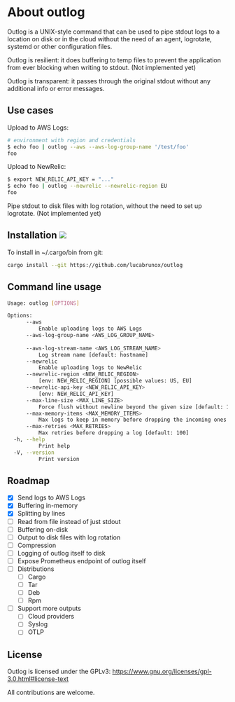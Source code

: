 # About outlog 

Outlog is a UNIX-style command that can be used to pipe stdout logs to a location on disk or in the cloud without the need of an agent, logrotate, systemd or other configuration files.

Outlog is resilient: it does buffering to temp files to prevent the application from ever blocking when writing to stdout. (Not implemented yet)

Outlog is transparent: it passes through the original stdout without any additional info or error messages.

## Use cases

Upload to AWS Logs:

```bash
# environment with region and credentials
$ echo foo | outlog --aws --aws-log-group-name '/test/foo'
foo
```

Upload to NewRelic:

```bash
$ export NEW_RELIC_API_KEY = "..."
$ echo foo | outlog --newrelic --newrelic-region EU
foo
```

Pipe stdout to disk files with log rotation, without the need to set up logrotate. (Not implemented yet)

## Installation ![](https://github.com/lucabrunox/outlog/actions/workflows/ci.yml/badge.svg)

To install in ~/.cargo/bin from git:

```bash
cargo install --git https://github.com/lucabrunox/outlog
```

## Command line usage

```bash
Usage: outlog [OPTIONS]

Options:
      --aws
          Enable uploading logs to AWS Logs
      --aws-log-group-name <AWS_LOG_GROUP_NAME>
          
      --aws-log-stream-name <AWS_LOG_STREAM_NAME>
          Log stream name [default: hostname]
      --newrelic
          Enable uploading logs to NewRelic
      --newrelic-region <NEW_RELIC_REGION>
          [env: NEW_RELIC_REGION] [possible values: US, EU]
      --newrelic-api-key <NEW_RELIC_API_KEY>
          [env: NEW_RELIC_API_KEY]
      --max-line-size <MAX_LINE_SIZE>
          Force flush without newline beyond the given size [default: 1000000]
      --max-memory-items <MAX_MEMORY_ITEMS>
          Max logs to keep in memory before dropping the incoming ones [default: 1000]
      --max-retries <MAX_RETRIES>
          Max retries before dropping a log [default: 100]
  -h, --help
          Print help
  -V, --version
          Print version
```

## Roadmap

- [X] Send logs to AWS Logs
- [X] Buffering in-memory
- [X] Splitting by lines
- [ ] Read from file instead of just stdout
- [ ] Buffering on-disk
- [ ] Output to disk files with log rotation
- [ ] Compression
- [ ] Logging of outlog itself to disk
- [ ] Expose Prometheus endpoint of outlog itself
- [ ] Distributions
  - [ ] Cargo
  - [ ] Tar
  - [ ] Deb
  - [ ] Rpm
- [ ] Support more outputs
  - [ ] Cloud providers
  - [ ] Syslog
  - [ ] OTLP

## License

Outlog is licensed under the GPLv3: https://www.gnu.org/licenses/gpl-3.0.html#license-text

All contributions are welcome.